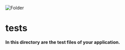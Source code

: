 ![Folder](https://github.com/sciola-git/sciola-git.github.io/blob/main/images/icons/folder.svg?raw=true)

# tests

**In this directory are the test files of your application.**
